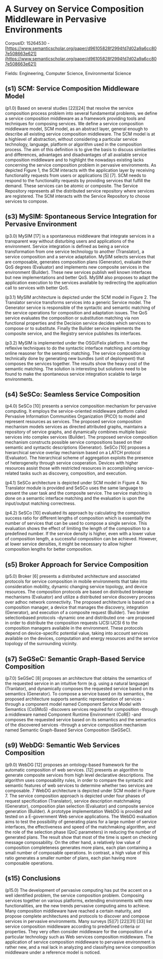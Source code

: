 # A Survey on Service Composition Middleware in Pervasive Environments

CorpusID: 15264530 - [https://www.semanticscholar.org/paper/d96105828f2994fd7d02a9a6cc807e508663e621](https://www.semanticscholar.org/paper/d96105828f2994fd7d02a9a6cc807e508663e621)

Fields: Engineering, Computer Science, Environmental Science

## (s1) SCM: Service Composition Middleware Model
(p1.0) Based on several studies [22][24] that resolve the service composition process problem into several fundamental problems, we define a service composition middleware as a framework providing tools and techniques for composing services. We define a service composition middleware model, SCM model, as an abstract layer, general enough to describe all existing service composition middleware. The SCM model is at a highlevel of abstraction, without considering a particular service technology, language, platform or algorithm used in the composition process. The aim of this definition is to give the basis to discuss similarities and differences, advantages and disadvantages of all available service composition middleware and to highlight the nowadays existing lacks concerning the service composition problem in pervasive environments. As depicted Figure 1, the SCM interacts with the application layer by receiving functionality requests from users or applications [5] [7]. SCM needs to respond to the functionality requests by providing services that fulfill the demand. These services can be atomic or composite. The Service Repository represents all the distributed service repository where services are registered. The SCM interacts with the Service Repository to choose services to compose.
## (s3) MySIM: Spontaneous Service Integration for Pervasive Environment
(p3.0) MySIM [17] is a spontaneous middleware that integrate services in a transparent way without disturbing users and applications of the environment. Service integration is defined as being a service transformation from one service technology to another (Translator), a service composition and a service adaptation. MySIM selects services that are composable, generates composition plans (Generator), evaluate their QoS degrees (Evaluator) and implements new composite services in the environment (Builder). These new services publish well known interfaces but new implementations and better QoS. MySIM also proposes to adapt the application execution to the services available by redirecting the application call to services with better QoS.

(p3.1) MySIM architecture is depicted under the SCM model in Figure 2. The Translator service transforms services into a generic Service model. The Generator service is responsible of the syntactic and semantic matching of the service operations for composition and adaptation issues. The QoS service evaluates the composition or substitution matching via non functional properties and the Decision service decides which services to compose or to substitute. Finally the Builder service implements the composite service, and the Registry service publishes its interfaces.

(p3.2) MySIM is implemented under the OSGi/Felix platform. It uses the reflexive techniques to do the syntactic interface matching and ontology online reasoner for the semantic matching. The service composition is technically done by generating new bundles (unit of deployment) that composes the services together. The results show the heavy cost of the semantic matching. The solution is interesting but solutions need to be found to make the spontaneous service integration scalable to large environments.
## (s4) SeSCo: Seamless Service Composition
(p4.0) SeSCo [10] presents a service composition mechanism for pervasive computing. It employs the service-oriented middleware platform called Pervasive Information Communities Organization (PICO) to model and represent resources as services. The proposed service composition mechanism models services as directed attributed graphs, maintains a repository of service graphs, and dynamically combines multiple basic services into complex services (Builder). The proposed service composition mechanism constructs possible service compositions based on their semantic and syntactic descriptions (Generator). SeSCo [10] proposes a hierarchical service overlay mechanism based on a LATCH protocol (Evaluator). The hierarchical scheme of aggregation exploits the presence of heterogeneity through service cooperation. Devices with higher resources assist those with restricted resources in accomplishing service-related tasks such as discovery, composition, and execution.

(p4.1) SeSCo architecture is depicted under SCM model in Figure 4. No Translator module is provided and SeSCo uses the same language to present the user task and the composite service. The service matching is done on a semantic interface matching and the evaluation is upon the input/output matching correctness.

(p4.2) SeSCo [10] evaluated its approach by calculating the composition success ratio for different lengths of composition which is essentially the number of services that can be used to compose a single service. This evaluation shows the effect of limiting the length of the composition to a predefined number. If the service density is higher, even with a lower value of composition length, a successful composition can be achieved. However, at lower service densities, it might be necessary to allow higher composition lengths for better composition.
## (s5) Broker Approach for Service Composition
(p5.0) Broker [6] presents a distributed architecture and associated protocols for service composition in mobile environments that take into consideration mobility, dynamic changing service topology, and device resources. The composition protocols are based on distributed brokerage mechanisms (Evaluator) and utilize a distributed service discovery process over adhoc network connectivity. The proposed architecture is based on a composition manager, a device that manages the discovery, integration (Generator), and execution of a composite request (Builder). Two broker selectionbased protocols -dynamic one and distributed one -are proposed in order to distribute the composition requests IJCSI IJCSI 6 to the composition managers available in the environment. These protocols depend on device-specific potential value, taking into account services available on the devices, computation and energy resources and the service topology of the surrounding vicinity.
## (s7) SeGSeC: Semantic Graph-Based Service Composition
(p7.0) SeGSeC [8] proposes an architecture that obtains the semantics of the requested service in an intuitive form (e.g. using a natural language) (Tranlator), and dynamically composes the requested service based on its semantics (Generator). To compose a service based on its semantics, the proposed architecture supports semantic representation of services -through a component model named Component Service Model with Semantics (CoSMoS) -discovers services required for composition -through a middleware named Component Runtime Environment (CoRE) -and composes the requested service based on its semantics and the semantics of the discovered services -through a service composition mechanism named Semantic Graph-Based Service Composition (SeGSeC).
## (s9) WebDG: Semantic Web Services Composition
(p9.0) WebDG [12] proposes an ontology-based framework for the automatic composition of web services. [12] presents an algorithm to generate composite services from high level declarative descriptions. The algorithm uses composability rules, in order to compare the syntactic and semantic features of web services to determine whether two services are composable.  7 WebDG architecture is depicted under SCM model in Figure 7. The service composition approach is depicted under four phases of request specification (Translator), service description matchmaking (Generator), composition plan selection (Evaluator) and composite service generation (Builder). A prototype implementation WebDG is provided and tested on a E-government Web service applications. The WebDG evaluation aims to test the possibility of generating plans for a large number of service interfaces, the effectiveness and speed of the matchmaking algorithm, and the role of the selection phase (QoC parameters) in reducing the number of generated plans. The result show that most of the time is spent on checking message composability. On the other hand, a relatively low value of composition completeness generates more plans, each plan containing a small number of composable operations. In contrast, a high value of this ratio generates a smaller number of plans, each plan having more composable operations.
## (s15) Conclusions
(p15.0) The development of pervasive computing has put the accent on a well identified problem, the service composition problem. Composing services together on various platforms, extending environments with new functionalities, are the new trends pervasive computing aims to achieve. Many composition middleware have reached a certain maturity, and propose complete architectures and protocols to discover and compose services in pervasive environments. Many surveys [5][7] [22][31] [33] list service composition middleware according to predefined criteria or properties. They very often consider middleware for the composition of a particular technology such as Web services composition middleware. The application of service composition middleware to pervasive environment is rather new, and a real lack in analyzing and classifying service composition middleware under a reference model is noticed.
